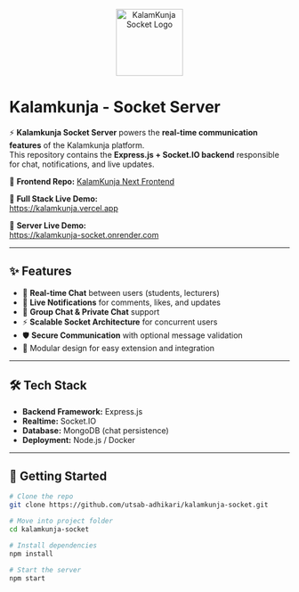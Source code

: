 <p align="center">
  <img src="https://kalamkunja.vercel.app/logo_1.png" alt="KalamKunja Socket Logo" width="120"/>
</p>

# Kalamkunja - Socket Server

⚡ **Kalamkunja Socket Server** powers the **real-time communication features** of the Kalamkunja platform.  
This repository contains the **Express.js + Socket.IO backend** responsible for chat, notifications, and live updates.

🔗 **Frontend Repo:** [KalamKunja Next Frontend](https://github.com/utsab-adhikari/KalamKunja)

🔗 **Full Stack Live Demo:**  
https://kalamkunja.vercel.app

🔗 **Server Live Demo:**  
https://kalamkunja-socket.onrender.com

---

## ✨ Features

- 💬 **Real-time Chat** between users (students, lecturers)  
- 🔔 **Live Notifications** for comments, likes, and updates  
- 👥 **Group Chat & Private Chat** support  
- ⚡ **Scalable Socket Architecture** for concurrent users  
- 🛡️ **Secure Communication** with optional message validation  
- 🧩 Modular design for easy extension and integration  

---

## 🛠️ Tech Stack

- **Backend Framework:** Express.js  
- **Realtime:** Socket.IO  
- **Database:** MongoDB (chat persistence)  
- **Deployment:** Node.js / Docker  

---

## 🚀 Getting Started

```bash
# Clone the repo
git clone https://github.com/utsab-adhikari/kalamkunja-socket.git

# Move into project folder
cd kalamkunja-socket

# Install dependencies
npm install

# Start the server
npm start
